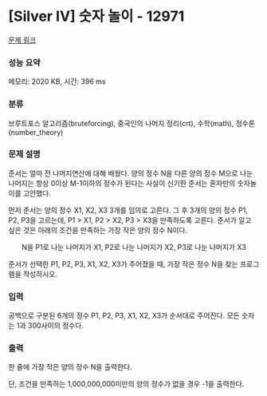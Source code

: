 # [Silver IV] 숫자 놀이 - 12971 

[문제 링크](https://www.acmicpc.net/problem/12971) 

### 성능 요약

메모리: 2020 KB, 시간: 396 ms

### 분류

브루트포스 알고리즘(bruteforcing), 중국인의 나머지 정리(crt), 수학(math), 정수론(number_theory)

### 문제 설명

<p>준서는 얼마 전 나머지연산에 대해 배웠다. 양의 정수 N을 다른 양의 정수 M으로 나눈 나머지는 항상 0이상 M-1이하의 정수가 된다는 사실이 신기한 준서는 혼자만의 숫자놀이를 고안했다.</p>

<p>먼저 준서는 양의 정수 X1, X2, X3 3개를 임의로 고른다. 그 후 3개의 양의 정수 P1, P2, P3을 고르는데, P1 > X1, P2 > X2, P3 > X3을 만족하도록 고른다. 준서가 알고 싶은 것은 아래의 조건을 만족하는 가장 작은 양의 정수 N이다.</p>

<p style="text-align: center;">N을 P1로 나눈 나머지가 X1, P2로 나눈 나머지가 X2, P3로 나눈 나머지가 X3</p>

<p>준서가 선택한 P1, P2, P3, X1, X2, X3가 주어졌을 때, 가장 작은 정수 N을 찾는 프로그램을 작성하시오.</p>

### 입력 

 <p>공백으로 구분된 6개의 정수 P1, P2, P3, X1, X2, X3가 순서대로 주어진다. 모든 숫자는 1과 300사이의 정수다.</p>

### 출력 

 <p>한 줄에 가장 작은 양의 정수 N을 출력한다.</p>

<p>단, 조건을 만족하는 1,000,000,000미만의 양의 정수가 없을 경우 -1을 출력한다.</p>


